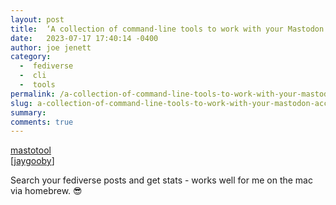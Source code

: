 ```yaml
---
layout: post
title:  ‘A collection of command-line tools to work with your Mastodon account’
date:   2023-07-17 17:40:14 -0400
author: joe jenett
category:
  -  fediverse
  -  cli
  -  tools
permalink: /a-collection-of-command-line-tools-to-work-with-your-mastodon-account/
slug: a-collection-of-command-line-tools-to-work-with-your-mastodon-account
summary: 
comments: true
---
```

<p><a title="GitHub - muesli/mastotool" href="https://github.com/muesli/mastotool">mastotool</a><br>[<a title="jaygooby" href="https://pinboard.in/u:jaygooby">jaygooby</a>]</p>
<p>Search your fediverse posts and get stats - works well for me on the mac via homebrew. 😎</p>
<a href="https://brid.gy/publish/mastodon"></a>